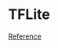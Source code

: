 # TFLite

[Reference](https://www.tensorflow.org/lite/guide/get_started?hl=zh-cn#4_optimize_your_model)
